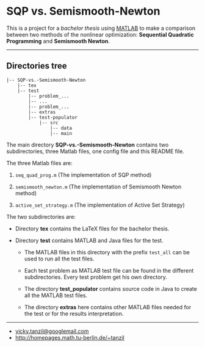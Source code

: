 # SQP vs. Semismooth-Newton

This is a project for a *bachelor thesis* using [MATLAB][]
to make a comparison between two methods of the nonlinear optimization:
**Sequential Quadratic Programming** and **Semismooth Newton**.

---

## Directories tree

    |-- SQP-vs.-Semismooth-Newton
        |-- tex
        |-- test
            |-- problem_...
            |-- ...
            |-- problem_...
            |-- extras
            |-- test-populator
                |-- src
                    |-- data
                    |-- main

The main directory **SQP-vs.-Semismooth-Newton** contains
two subdirectories, three Matlab files, one config file and this README file.

The three Matlab files are:

  1. `seq_quad_prog.m` (The implementation of SQP method)
  
  2. `semismooth_newton.m` (The implementation of Semismooth Newton method)
  
  3. `active_set_strategy.m` (The implementation of Active Set Strategy)
  
The two subdirectories are:
  
  * Directory **tex** contains the LaTeX files for the bachelor thesis.
  
  * Directory **test** contains MATLAB and Java files for the test.
    
    * The MATLAB files in this directory with the prefix `test_all` can be used to run all the test files.
    
    * Each test problem as MATLAB test file can be found in the different subdirectories.
      Every test problem get his own directory.
      
    * The directory **test_populator** contains source code in Java
      to create all the MATLAB test files.
      
    * The directory **extras** here contains other MATLAB files needed for the test
      or for the results interpretation.

---

* <vicky.tanzil@googlemail.com>
* <http://homepages.math.tu-berlin.de/~tanzil>

[matlab]: http://de.wikipedia.org/wiki/MATLAB "MATLAB"